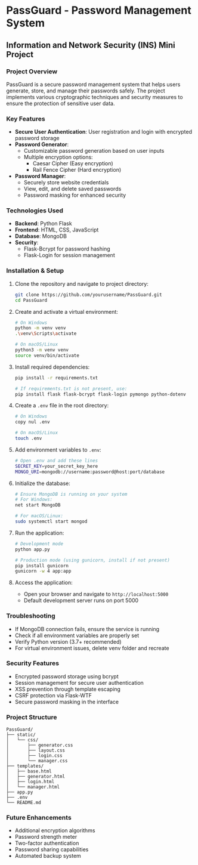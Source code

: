 # PassGuard - Password Management System

## Information and Network Security (INS) Mini Project

### Project Overview
PassGuard is a secure password management system that helps users generate, store, and manage their passwords safely. The project implements various cryptographic techniques and security measures to ensure the protection of sensitive user data.

### Key Features
- **Secure User Authentication**: User registration and login with encrypted password storage
- **Password Generator**: 
  - Customizable password generation based on user inputs
  - Multiple encryption options:
    - Caesar Cipher (Easy encryption)
    - Rail Fence Cipher (Hard encryption)
- **Password Manager**:
  - Securely store website credentials
  - View, edit, and delete saved passwords
  - Password masking for enhanced security

### Technologies Used
- **Backend**: Python Flask
- **Frontend**: HTML, CSS, JavaScript
- **Database**: MongoDB
- **Security**:
  - Flask-Bcrypt for password hashing
  - Flask-Login for session management

### Installation & Setup

1. Clone the repository and navigate to project directory:
   ```bash
   git clone https://github.com/yourusername/PassGuard.git
   cd PassGuard
   ```

2. Create and activate a virtual environment:
   ```bash
   # On Windows
   python -m venv venv
   .\venv\Scripts\activate

   # On macOS/Linux
   python3 -m venv venv
   source venv/bin/activate
   ```

3. Install required dependencies:
   ```bash
   pip install -r requirements.txt

   # If requirements.txt is not present, use:
   pip install flask flask-bcrypt flask-login pymongo python-dotenv
   ```

4. Create a `.env` file in the root directory:
   ```bash
   # On Windows
   copy nul .env

   # On macOS/Linux
   touch .env
   ```

5. Add environment variables to `.env`:
   ```bash
   # Open .env and add these lines
   SECRET_KEY=your_secret_key_here
   MONGO_URI=mongodb://username:password@host:port/database
   ```

6. Initialize the database:
   ```bash
   # Ensure MongoDB is running on your system
   # For Windows:
   net start MongoDB

   # For macOS/Linux:
   sudo systemctl start mongod
   ```

7. Run the application:
   ```bash
   # Development mode
   python app.py

   # Production mode (using gunicorn, install if not present)
   pip install gunicorn
   gunicorn -w 4 app:app
   ```

8. Access the application:
   - Open your browser and navigate to `http://localhost:5000`
   - Default development server runs on port 5000

### Troubleshooting
- If MongoDB connection fails, ensure the service is running
- Check if all environment variables are properly set
- Verify Python version (3.7+ recommended)
- For virtual environment issues, delete venv folder and recreate

### Security Features
- Encrypted password storage using bcrypt
- Session management for secure user authentication
- XSS prevention through template escaping
- CSRF protection via Flask-WTF
- Secure password masking in the interface

### Project Structure
```
PassGuard/
├── static/
│   └── css/
│       ├── generator.css
│       ├── layout.css
│       ├── login.css
│       └── manager.css
├── templates/
│   ├── base.html
│   ├── generator.html
│   ├── login.html
│   └── manager.html
├── app.py
├── .env
└── README.md
```

### Future Enhancements
- Additional encryption algorithms
- Password strength meter
- Two-factor authentication
- Password sharing capabilities
- Automated backup system